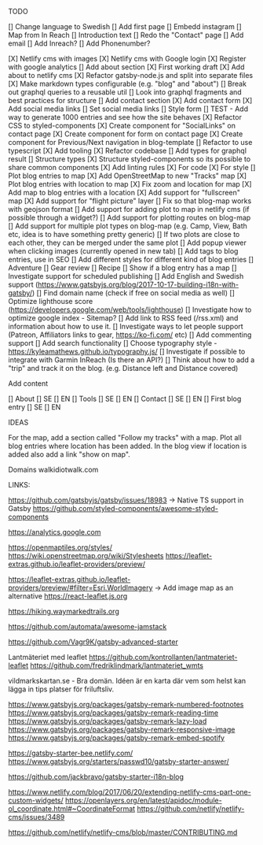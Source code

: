 
TODO

[] Change language to Swedish
[] Add first page
    [] Embedd instagram
    [] Map from In Reach
    [] Introduction text
[] Redo the "Contact" page
    [] Add email
    [] Add Inreach?
    [] Add Phonenumber?

[X] Netlify cms with images
[X]  Netlify cms with Google login
[X]  Register with google analytics
[]  Add about section
    [X] First working draft
    [X]  Add about to netlify cms
    [X]  Refactor gatsby-node.js and split into separate files
    [X]  Make markdown types configurable (e.g. "blog" and "about")
    []  Break out graphql queries to a reusable util
        [] Look into graphql fragments and best practices for structure
[]  Add contact section
    [X] Add contact form
    [X]  Add social media links
    []  Set social media links
    []  Style form
[]  TEST - Add way to generate 1000 entries and see how the site behaves
[X]  Refactor CSS to styled-components
[X]  Create component for "SocialLinks" on contact page
[X]  Create component for form on contact page
[X]  Create component for Previous/Next navigation in blog-template
[]  Refactor to use typescript
    [X]  Add tooling
    [X]  Refactor codebase
    []  Add types for graphql result
    []  Structure types
[X]  Structure styled-components so its possible to share common components
[X]  Add linting rules
    [X] For code
    [X] For style
[]  Plot blog entries to map
    [X]  Add OpenStreetMap to new "Tracks" map
    [X]  Plot blog entries with location to map
    [X]  Fix zoom and location for map
    [X]  Add map to blog entries with a location
    [X]  Add support for "fullscreen" map
    [X]  Add support for "flight picture" layer
    []  Fix so that blog-map works with geojson format
    []  Add support for adding plot to map in netlify cms (if possible through a widget?)
    []  Add support for plotting routes on blog-map
    []  Add support for multiple plot types on blog-map (e.g. Camp, View, Bath etc, idea is to have something pretty generic)
    []  If two plots are close to each other, they can be merged under the same plot
[]  Add popup viewer when clicking images (currently opened in new tab)
[]  Add tags to blog entries, use in SEO
[]  Add different styles for different kind of blog entries
    []  Adventure
    []  Gear review
    []  Recipe
[]  Show if a blog entry has a map
[]  Investigate support for scheduled publishing
[]  Add English and Swedish support (https://www.gatsbyjs.org/blog/2017-10-17-building-i18n-with-gatsby/)
[]  Find domain name (check if free on social media as well)
[]  Optimize lighthouse score (https://developers.google.com/web/tools/lighthouse)
[]  Investigate how to optimize google index - Sitemap?
[]  Add link to RSS feed (/rss.xml) and information about how to use it.
[]  Investigate ways to let people support (Patreon, Affiliators links to gear, https://ko-fi.com/ etc)
[]  Add commenting support
[]  Add search functionality
[]  Choose typography style - https://kyleamathews.github.io/typography.js/
[]  Investigate if possible to integrate with Garmin InReach (Is there an API?)
[]  Think about how to add a "trip" and track it on the blog. (e.g. Distance left and Distance covered)


Add content

[]  About
    []  SE
    []  EN
[]  Tools
    []  SE
    []  EN
[]  Contact
    []  SE
    []  EN
[]  First blog entry
    []  SE
    []  EN

 
IDEAS

For the map, add a section called "Follow my tracks" with a map. Plot all blog entries
where location has been added. In the blog view if location is added also add a link "show on map".

Domains
walkidiotwalk.com


LINKS:

https://github.com/gatsbyjs/gatsby/issues/18983 -> Native TS support in Gatsby
https://github.com/styled-components/awesome-styled-components

https://analytics.google.com

https://openmaptiles.org/styles/
https://wiki.openstreetmap.org/wiki/Stylesheets
https://leaflet-extras.github.io/leaflet-providers/preview/

https://leaflet-extras.github.io/leaflet-providers/preview/#filter=Esri.WorldImagery -> Add image map as an alternative
https://react-leaflet.js.org

https://hiking.waymarkedtrails.org

https://github.com/automata/awesome-jamstack

https://github.com/Vagr9K/gatsby-advanced-starter

Lantmäteriet med leaflet
https://github.com/kontrollanten/lantmateriet-leaflet
https://github.com/fredriklindmark/lantmateriet_wmts

vildmarkskartan.se - Bra domän. Idéen är en karta där vem som helst kan lägga in tips platser för friluftsliv. 

https://www.gatsbyjs.org/packages/gatsby-remark-numbered-footnotes
https://www.gatsbyjs.org/packages/gatsby-remark-reading-time
https://www.gatsbyjs.org/packages/gatsby-remark-lazy-load
https://www.gatsbyjs.org/packages/gatsby-remark-responsive-image
https://www.gatsbyjs.org/packages/gatsby-remark-embed-spotify

https://gatsby-starter-bee.netlify.com/
https://www.gatsbyjs.org/starters/passwd10/gatsby-starter-answer/

https://github.com/jackbravo/gatsby-starter-i18n-blog

https://www.netlify.com/blog/2017/06/20/extending-netlify-cms-part-one-custom-widgets/
https://openlayers.org/en/latest/apidoc/module-ol_coordinate.html#~CoordinateFormat
https://github.com/netlify/netlify-cms/issues/3489

https://github.com/netlify/netlify-cms/blob/master/CONTRIBUTING.md